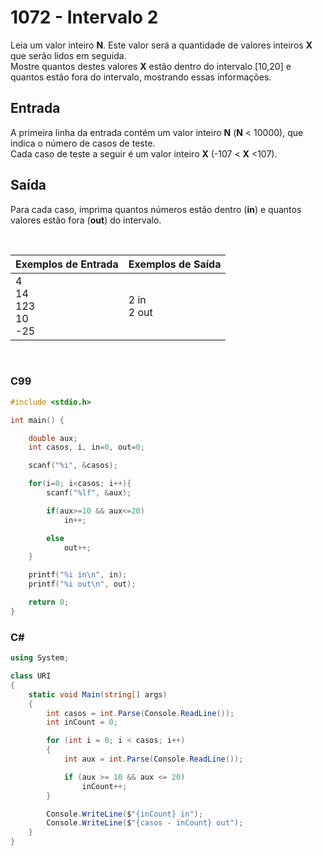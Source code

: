 # 1072 - Intervalo 2

Leia um valor inteiro **N**. Este valor será a quantidade de valores inteiros **X** que serão lidos em seguida.  
Mostre quantos destes valores **X** estão dentro do intervalo \[10,20\] e quantos estão fora do intervalo, mostrando essas informações.

## Entrada

A primeira linha da entrada contém um valor inteiro **N** (**N** < 10000), que indica o número de casos de teste.  
Cada caso de teste a seguir é um valor inteiro **X** (-107 < **X** <107).

## Saída

Para cada caso, imprima quantos números estão dentro (**in**) e quantos valores estão fora (**out**) do intervalo.

&nbsp;

| Exemplos de Entrada                     | Exemplos de Saída |
| --------------------------------------- | ----------------- |
| 4 <br/> 14 <br/> 123 <br/> 10 <br/> -25 | 2 in <br/> 2 out  |

&nbsp;

### C99

```c
#include <stdio.h>

int main() {

    double aux;
    int casos, i, in=0, out=0;

    scanf("%i", &casos);

    for(i=0; i<casos; i++){
        scanf("%lf", &aux);

        if(aux>=10 && aux<=20)
            in++;

        else
            out++;
    }

    printf("%i in\n", in);
    printf("%i out\n", out);

    return 0;
}
```

### C#

```cs
using System;

class URI
{
    static void Main(string[] args)
    {
        int casos = int.Parse(Console.ReadLine());
        int inCount = 0;

        for (int i = 0; i < casos; i++)
        {
            int aux = int.Parse(Console.ReadLine());

            if (aux >= 10 && aux <= 20)
                inCount++;
        }

        Console.WriteLine($"{inCount} in");
        Console.WriteLine($"{casos - inCount} out");
    }
}
```

